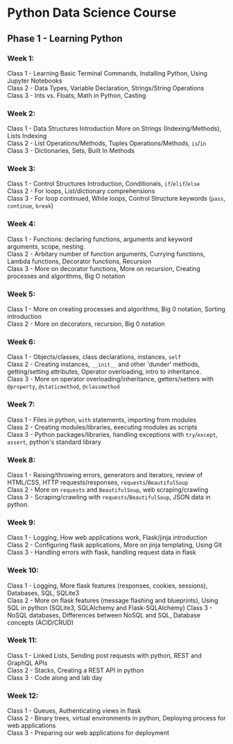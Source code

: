 # Python Data Science Course

## Phase 1 - Learning Python

### Week 1:  
Class 1 - Learning Basic Terminal Commands, Installing Python, Using Jupyter Notebooks  
Class 2 - Data Types, Variable Declaration, Strings/String Operations  
Class 3 - Ints vs. Floats, Math in Python, Casting  
### Week 2:  
Class 1 - Data Structures Introduction More on Strings (Indexing/Methods), Lists Indexing  
Class 2 - List Operations/Methods, Tuples Operations/Methods, `is`/`in`  
Class 3 - Dictionaries, Sets, Built In Methods
### Week 3:  
Class 1 - Control Structures Introduction, Conditionals, `if`/`elif`/`else`  
Class 2 - For loops, List/dictionary comprehensions  
Class 3 - For loop continued, While loops, Control Structure keywords (`pass`, `continue`, `break`) 
### Week 4:  
Class 1 - Functions: declaring functions, arguments and keyword arguments, scope, nesting.  
Class 2 - Arbitary number of function arguments, Currying functions, Lambda functions, Decorator functions, Recursion  
Class 3 - More on decorator functions, More on recursion, Creating processes and algorithms, Big O notation
### Week 5:  
Class 1 - More on creating processes and algorithms, Big 0 notation, Sorting introduction  
Class 2 - More on decorators, recursion, Big 0 notation 
### Week 6:  
Class 1 - Objects/classes, class declarations, instances, `self`   
Class 2 - Creating instances, `__init__` and other 'dunder' methods, getting/setting attributes, Operator overloading, intro to inheritance.  
Class 3 - More on operator overloading/inheritance, getters/setters with `@property`, `@staticmethod`, `@classmethod`
### Week 7:
Class 1 - Files in python, `with` statements, importing from modules  
Class 2 - Creating modules/libraries, executing modules as scripts  
Class 3 - Python packages/libraries, handling exceptions with `try`/`except`, `assert`, python's standard library
### Week 8:
Class 1 - Raising/throwing errors, generators and iterators, review of HTML/CSS, HTTP requests/responses, `requests`/`BeautifulSoup`  
Class 2 -  More on `requests` and `BeautifulSoup`, web scraping/crawling  
Class 3 -  Scraping/crawling with `requests`/`BeautifulSoup`, JSON data in python. 
### Week 9:
Class 1 - Logging, How web applications work, Flask/jinja introduction  
Class 2 - Configuring flask applications, More on jinja templating, Using Git  
Class 3 - Handling errors with flask, handling request data in flask
### Week 10:
Class 1 - Logging, More flask features (responses, cookies, sessions), Databases, SQL, SQLite3  
Class 2 - More on flask features (message flashing and blueprints), Using SQL in python (SQLite3, SQLAlchemy and Flask-SQLAlchemy)
Class 3 - NoSQL databases, Differences between NoSQL and SQL, Database concepts (ACID/CRUD)
### Week 11:
Class 1 - Linked Lists, Sending post requests with python, REST and GraphQL APIs  
Class 2 - Stacks, Creating a REST API in python   
Class 3 - Code along and lab day  
### Week 12:
Class 1 - Queues, Authenticating views in flask    
Class 2 - Binary trees, virtual environments in python, Deploying process for web applications  
Class 3 - Preparing our web applications for deployment